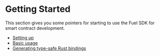 # Getting Started

This section gives you some pointers for starting to use the Fuel SDK for smart contract
development.

- [Setting up](./setup.md)
- [Basic usage](./basics.md)
- [Generating type-safe Rust bindings](./type-safe-bindings.md)
